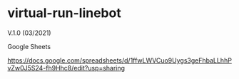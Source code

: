 # virtual-run-linebot

V.1.0 (03/2021)

Google Sheets

https://docs.google.com/spreadsheets/d/1ffwLWVCuo9Uygs3geFhbaLLhhPvZw0J5S24-fh9Hhc8/edit?usp=sharing
